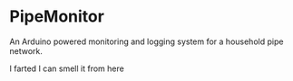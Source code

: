 # PipeMonitor
 An Arduino powered monitoring and logging system for a household pipe network.

I farted
I can smell it from here